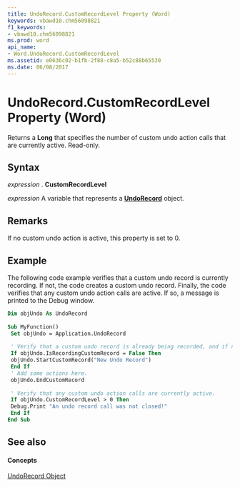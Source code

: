 ```yaml
---
title: UndoRecord.CustomRecordLevel Property (Word)
keywords: vbawd10.chm56098821
f1_keywords:
- vbawd10.chm56098821
ms.prod: word
api_name:
- Word.UndoRecord.CustomRecordLevel
ms.assetid: e0636c02-b1fb-2f88-c8a5-b52c88b65530
ms.date: 06/08/2017
---
```



# UndoRecord.CustomRecordLevel Property (Word)

Returns a  **Long** that specifies the number of custom undo action calls that are currently active. Read-only.


## Syntax

 _expression_ . **CustomRecordLevel**

 _expression_ A variable that represents a **[UndoRecord](Word.UndoRecord.md)** object.


## Remarks

If no custom undo action is active, this property is set to 0.


## Example

The following code example verifies that a custom undo record is currently recording. If not, the code creates a custom undo record. Finally, the code verifies that any custom undo action calls are active. If so, a message is printed to the Debug window.


```vb
Dim objUndo As UndoRecord 
 
Sub MyFunction() 
 Set objUndo = Application.UndoRecord 
 
 ' Verify that a custom undo record is already being recorded, and if not, start one 
 If objUndo.IsRecordingCustomRecord = False Then 
 objUndo.StartCustomRecord("New Undo Record") 
 End If 
 ' Add some actions here. 
 objUndo.EndCustomRecord 
 
 ' Verify that any custom undo action calls are currently active. 
 If objUndo.CustomRecordLevel > 0 Then 
 Debug.Print "An undo record call was not closed!" 
 End If 
End Sub
```


## See also


#### Concepts


[UndoRecord Object](Word.UndoRecord.md)

